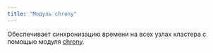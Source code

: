 ```yaml
---
title: "Модуль chrony"
---
```


Обеспечивает синхронизацию времени на всех узлах кластера с помощью модуля [chrony](https://chrony.tuxfamily.org/).
